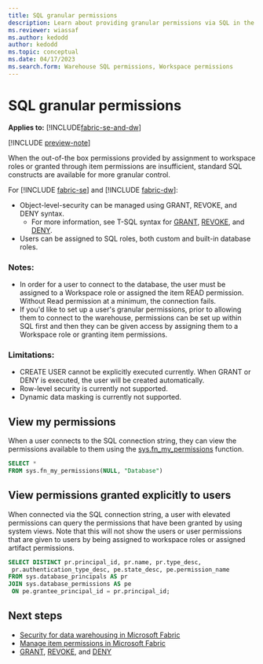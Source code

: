 ```yaml
---
title: SQL granular permissions
description: Learn about providing granular permissions via SQL in the warehouse.
ms.reviewer: wiassaf
ms.author: kedodd
author: kedodd
ms.topic: conceptual
ms.date: 04/17/2023
ms.search.form: Warehouse SQL permissions, Workspace permissions
---
```


# SQL granular permissions

**Applies to:** [!INCLUDE[fabric-se-and-dw](includes/applies-to-version/fabric-se-and-dw.md)]

[!INCLUDE [preview-note](../includes/preview-note.md)]

When the out-of-the box permissions provided by assignment to workspace roles or granted through item permissions are insufficient, standard SQL constructs are available for more granular control.

For [!INCLUDE [fabric-se](includes/fabric-se.md)] and [!INCLUDE [fabric-dw](includes/fabric-dw.md)]:

- Object-level-security can be managed using GRANT, REVOKE, and DENY syntax.
    - For more information, see T-SQL syntax for [GRANT](/sql/t-sql/statements/grant-transact-sql?view=fabric&preserve-view=true), [REVOKE](/sql/t-sql/statements/revoke-transact-sql?view=fabric&preserve-view=true), and [DENY](/sql/t-sql/statements/deny-transact-sql?view=fabric&preserve-view=true).
- Users can be assigned to SQL roles, both custom and built-in database roles. 

### Notes:
- In order for a user to connect to the database, the user must be assigned to a Workspace role or assigned the item READ permission.  Without Read permission at a minimum, the connection fails.
- If you'd like to set up a user's granular permissions, prior to allowing them to connect to the warehouse, permissions can be set up within SQL first and then they can be given access by assigning them to a Workspace role or granting item permissions.

### Limitations:
- CREATE USER cannot be explicitly executed currently. When GRANT or DENY is executed, the user will be created automatically.
- Row-level security is currently not supported.
- Dynamic data masking is currently not supported.

## View my permissions

When a user connects to the SQL connection string, they can view the permissions available to them using the [sys.fn_my_permissions](/sql/relational-databases/system-functions/sys-fn-my-permissions-transact-sql?view=fabric&preserve-view=true) function.

   ```sql
   SELECT *
   FROM sys.fn_my_permissions(NULL, "Database")
   ```

## View permissions granted explicitly to users

When connected via the SQL connection string, a user with elevated permissions can query the permissions that have been granted by using system views. Note that this will not show the users or user permissions that are given to users by being assigned to workspace roles or assigned artifact permissions.

   ```sql
   SELECT DISTINCT pr.principal_id, pr.name, pr.type_desc, 
    pr.authentication_type_desc, pe.state_desc, pe.permission_name
   FROM sys.database_principals AS pr
   JOIN sys.database_permissions AS pe
    ON pe.grantee_principal_id = pr.principal_id;
   ```

## Next steps

- [Security for data warehousing in Microsoft Fabric](security.md)
- [Manage item permissions in Microsoft Fabric](item-permissions.md)
- [GRANT](/sql/t-sql/statements/grant-transact-sql?view=fabric&preserve-view=true), [REVOKE](/sql/t-sql/statements/revoke-transact-sql?view=fabric&preserve-view=true), and [DENY](/sql/t-sql/statements/deny-transact-sql?view=fabric&preserve-view=true)